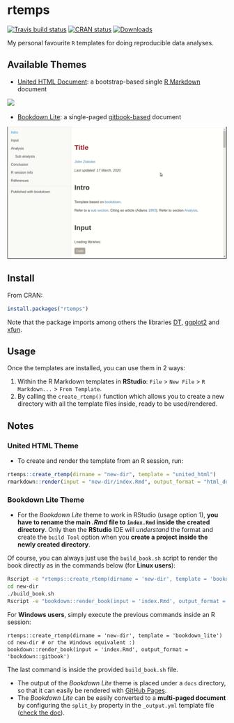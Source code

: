 # rtemps

<!-- badges: start -->
[![Travis build status](https://travis-ci.com/bblodfon/rtemps.svg?branch=master)](https://travis-ci.com/bblodfon/rtemps)
[![CRAN status](https://www.r-pkg.org/badges/version/rtemps)](https://cran.r-project.org/package=rtemps)
[![Downloads](https://cranlogs.r-pkg.org/badges/rtemps)](https://cran.r-project.org/package=rtemps)
<!-- badges: end -->

My personal favourite `R` templates for doing reproducible data analyses.

## Available Themes

- [United HTML Document](https://bootswatch.com/united/): a bootstrap-based single [R Markdown](https://bookdown.org/yihui/rmarkdown/) document

![](img/united.gif)

- [Bookdown Lite](https://bookdown.org/yihui/bookdown/): a single-paged [gitbook-based](https://www.gitbook.com/) document

![](img/bookdown_lite.gif)

## Install

From CRAN:
```r
install.packages("rtemps")
```

Note that the package imports among others the libraries [DT](https://rstudio.github.io/DT/), [ggplot2](https://github.com/tidyverse/ggplot2) and [xfun](https://github.com/yihui/xfun).

## Usage

Once the templates are installed, you can use them in 2 ways:

1. Within the R Markdown templates in **RStudio**: `File` > `New File` > `R Markdown...` > `From Template`.
2. By calling the `create_rtemp()` function which allows you to create a new directory with all the template files inside, ready to be used/rendered.

## Notes

### United HTML Theme

- To create and render the template from an R session, run:
```r
rtemps::create_rtemp(dirname = "new-dir", template = "united_html")
rmarkdown::render(input = "new-dir/index.Rmd", output_format = "html_document", output_dir = "new-dir")
```

### Bookdown Lite Theme

- For the *Bookdown Lite* theme to work in RStudio (usage option 1), **you have to rename the main *.Rmd* file to `index.Rmd` inside the created directory**. 
Only then the **RStudio** IDE will *understand* the format and create the `build Tool` option when you **create a project inside the newly created directory**.

Of course, you can always just use the `build_book.sh` script to render the book directly as in the commands below (for **Linux users**):
```bash
Rscript -e "rtemps::create_rtemp(dirname = 'new-dir', template = 'bookdown_lite')"
cd new-dir
./build_book.sh
Rscript -e "bookdown::render_book(input = 'index.Rmd', output_format = 'bookdown::gitbook')"
```

For **Windows users**, simply execute the previous commands inside an R session:
```
rtemps::create_rtemp(dirname = 'new-dir', template = 'bookdown_lite')
cd new-dir # or the Windows equivalent :)
bookdown::render_book(input = 'index.Rmd', output_format = 'bookdown::gitbook')
```

The last command is inside the provided `build_book.sh` file.

- The output of the *Bookdown Lite* theme is placed under a `docs` directory, so that it can easily be rendered with [GitHub Pages](https://help.github.com/en/github/working-with-github-pages/configuring-a-publishing-source-for-your-github-pages-site).
- The *Bookdown Lite* can be easily converted to a **multi-paged document** by configuring the `split_by` property in the `_output.yml` template file ([check the doc](https://bookdown.org/yihui/bookdown/html.html#gitbook-style)).
